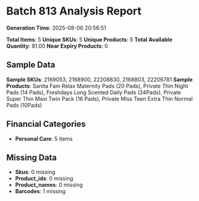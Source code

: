 # Batch 813 Analysis Report

**Generation Time**: 2025-08-06 20:56:51

**Total Items**: 5
**Unique SKUs**: 5
**Unique Products**: 5
**Total Available Quantity**: 81.00
**Near Expiry Products**: 0

## Sample Data
**Sample SKUs**: 2169053, 2168900, 22208830, 2168803, 22206781
**Sample Products**: Sanita Fam Relax Maternity Pads (20 Pads), Private Thin Night Pads (14 Pads), Freshdays Long Scented Daily Pads (24Pads), Private Super Thin Maxi Twin Pack (16 Pads), Private Miss Teen Extra Thin Normal Pads (10Pads)

## Financial Categories
- **Personal Care**: 5 items

## Missing Data
- **Skus**: 0 missing
- **Product_ids**: 0 missing
- **Product_names**: 0 missing
- **Barcodes**: 1 missing
